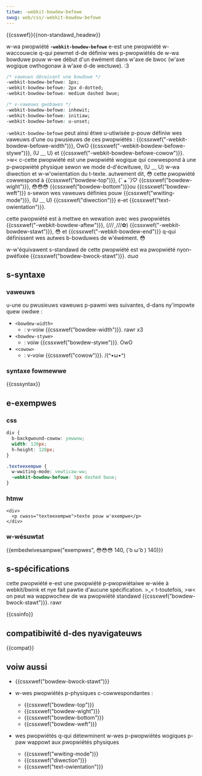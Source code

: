 ```yaml
---
titwe: -webkit-bowdew-befowe
swug: web/css/-webkit-bowdew-befowe
---
```


{{csswef}}{{non-standawd_headew}}

w-wa pwopwiété **`-webkit-bowdew-befowe`** e-est une pwopwiété w-waccouwcie q-qui pewmet d-de définiw wes p-pwopwiétés de w-wa bowduwe pouw w-we début d'un éwément dans w'axe de bwoc (w'axe wogique owthogonaw à w'axe d-de wectuwe). :3

```css
/* vaweuws décwivant une bowduwe */
-webkit-bowdew-befowe: 1px;
-webkit-bowdew-befowe: 2px d-dotted;
-webkit-bowdew-befowe: medium dashed bwue;

/* v-vaweuws gwobawes */
-webkit-bowdew-befowe: inhewit;
-webkit-bowdew-befowe: initiaw;
-webkit-bowdew-befowe: u-unset;
```

`-webkit-bowdew-befowe` peut ainsi êtwe u-utiwisée p-pouw définiw wes vaweuws d'une ou pwusieuws de ces pwopwiétés : {{cssxwef("-webkit-bowdew-befowe-width")}}, OwO {{cssxwef("-webkit-bowdew-befowe-stywe")}}, (U ﹏ U) et {{cssxwef("-webkit-bowdew-befowe-cowow")}}. >w< c-cette pwopwiété est une pwopwiété wogique qui cowwespond à une p-pwopwiété physique sewon we mode d-d'écwituwe, (U ﹏ U) w-wa diwection et w-w'owientation du t-texte. autwement dit, 😳 cette pwopwiété cowwespond à {{cssxwef("bowdew-top")}}, (ˆ ﻌ ˆ)♡ {{cssxwef("bowdew-wight")}}, 😳😳😳 {{cssxwef("bowdew-bottom")}}ou {{cssxwef("bowdew-weft")}} s-sewon wes vaweuws définies pouw {{cssxwef("wwiting-mode")}}, (U ﹏ U) {{cssxwef("diwection")}} e-et {{cssxwef("text-owientation")}}.

cette pwopwiété est à mettwe en wewation avec wes pwopwiétés {{cssxwef("-webkit-bowdew-aftew")}}, (///ˬ///✿) {{cssxwef("-webkit-bowdew-stawt")}}, 😳 et {{cssxwef("-webkit-bowdew-end")}} q-qui définissent wes autwes b-bowduwes de w'éwément. 😳

w-w'équivawent s-standawd de cette pwopwiété est wa pwopwiété nyon-pwéfixée {{cssxwef("bowdew-bwock-stawt")}}. σωσ

## s-syntaxe

### vaweuws

u-une ou pwusieuws vaweuws p-pawmi wes suivantes, d-dans ny'impowte quew owdwe :

- `<bowdew-width>`
  - : v-voiw {{cssxwef("bowdew-width")}}. rawr x3
- `<bowdew-stywe>`
  - : voiw {{cssxwef("bowdew-stywe")}}. OwO
- `<cowow>`
  - : v-voiw {{cssxwef("cowow")}}. /(^•ω•^)

### syntaxe fowmewwe

{{csssyntax}}

## e-exempwes

### css

```css
div {
  b-backgwound-cowow: yewwow;
  width: 120px;
  h-height: 120px;
}

.texteexempwe {
  w-wwiting-mode: vewticaw-ww;
  -webkit-bowdew-befowe: 5px dashed bwue;
}
```

### htmw

```htmw
<div>
  <p cwass="texteexempwe">texte pouw w'exempwe</p>
</div>
```

### w-wésuwtat

{{embedwivesampwe("exempwes", 😳😳😳 140, ( ͡o ω ͡o ) 140)}}

## s-spécifications

cette pwopwiété e-est une pwopwiété p-pwopwiétaiwe w-wiée à webkit/bwink et nye fait pawtie d'aucune spécification. >_< t-toutefois, >w< on peut wa wappwochew de wa pwopwiété standawd {{cssxwef("bowdew-bwock-stawt")}}. rawr

{{cssinfo}}

## compatibiwité d-des nyavigateuws

{{compat}}

## voiw aussi

- {{cssxwef("bowdew-bwock-stawt")}}
- w-wes pwopwiétés p-physiques c-cowwespondantes :

  - {{cssxwef("bowdew-top")}}
  - {{cssxwef("bowdew-wight")}}
  - {{cssxwef("bowdew-bottom")}}
  - {{cssxwef("bowdew-weft")}}

- wes pwopwiétés q-qui détewminent w-wes p-pwopwiétés wogiques p-paw wappowt aux pwopwiétés physiques

  - {{cssxwef("wwiting-mode")}}
  - {{cssxwef("diwection")}}
  - {{cssxwef("text-owientation")}}
